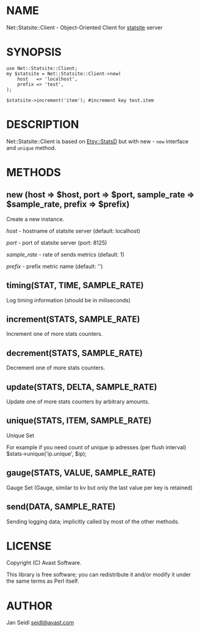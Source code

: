 # NAME

Net::Statsite::Client - Object-Oriented Client for [statsite](http://armon.github.io/statsite) server

# SYNOPSIS

    use Net::Statsite::Client;
    my $statsite = Net::Statsite::Client->new(
        host   => 'localhost',
        prefix => 'test',
    );

    $statsite->increment('item'); #increment key test.item

# DESCRIPTION

Net::Statsite::Client is based on [Etsy::StatsD](https://metacpan.org/pod/Etsy::StatsD) but with new - `new` interface and `unique` method.

# METHODS

## new (host => $host, port => $port, sample\_rate => $sample\_rate, prefix => $prefix)

Create a new instance.

_host_ - hostname of statsite server (default: localhost)

_port_ - port of statsite server (port: 8125)

_sample\_rate_ - rate of sends metrics (default: 1)

_prefix_ - prefix metric name (default: '')

## timing(STAT, TIME, SAMPLE\_RATE)

Log timing information (should be in miliseconds)

## increment(STATS, SAMPLE\_RATE)

Increment one of more stats counters.

## decrement(STATS, SAMPLE\_RATE)

Decrement one of more stats counters.

## update(STATS, DELTA, SAMPLE\_RATE)

Update one of more stats counters by arbitrary amounts.

## unique(STATS, ITEM, SAMPLE\_RATE)

Unique Set

For example if you need count of unique ip adresses (per flush interval)
    $stats->unique('ip.unique', $ip);

## gauge(STATS, VALUE, SAMPLE\_RATE)

Gauge Set (Gauge, similar to  kv  but only the last value per key is retained)

## send(DATA, SAMPLE\_RATE)

Sending logging data; implicitly called by most of the other methods.

# LICENSE

Copyright (C) Avast Software.

This library is free software; you can redistribute it and/or modify
it under the same terms as Perl itself.

# AUTHOR

Jan Seidl <seidl@avast.com>
